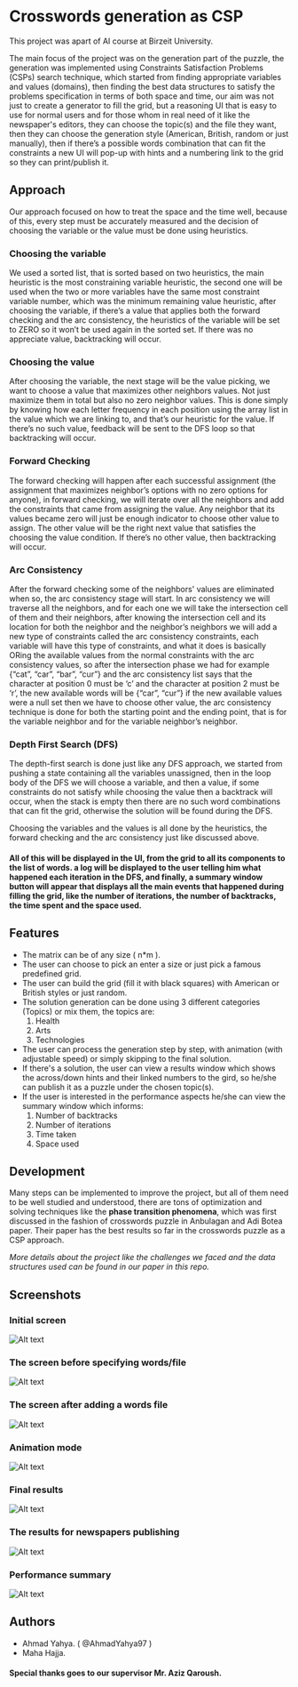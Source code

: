



# Crosswords generation as CSP
This project was apart of AI course at Birzeit University. 

The main focus of the project was on the generation part of the puzzle, the generation was implemented using Constraints Satisfaction Problems (CSPs) search technique, which started from finding appropriate variables and values (domains), then finding the best data structures to satisfy the problems specification in terms of both space and time, our aim was not just to create a generator to fill the grid, but a reasoning UI that is easy to use for normal users and for those whom in real need of it like the newspaper's editors, they can choose the topic(s) and the file they want, then they can choose the generation style (American, British, random or just manually), then if there’s a possible words combination that can fit the constraints a new UI will pop-up with hints and a numbering link to the grid so they can print/publish it.

## Approach
Our approach focused on how to treat the space and the time well, because of this, every step must be accurately measured and the decision of choosing the variable or the value must be done using heuristics. 
### Choosing the variable
 We used a sorted list, that is sorted based on two heuristics, the main heuristic is the most constraining variable heuristic, the second one will be used when the two or more variables have the same most constraint variable number, which was the minimum remaining value heuristic, after choosing the variable, if there’s a value that applies both the forward checking and the arc consistency, the heuristics of the variable will be set to ZERO so it won’t be used again in the sorted set. If there was no appreciate value, backtracking will occur. 
 ### Choosing the value 
 After choosing the variable, the next stage will be the value picking, we want to choose a value that maximizes other neighbors values. Not just maximize them in total but also no zero neighbor values. This is done simply by knowing how each letter frequency in each position using the array list in the value which we are linking to, and that’s our heuristic for the value. If there’s no such value, feedback will be sent to the DFS loop so that backtracking will occur. 
 ### Forward Checking 
 The forward checking will happen after each successful assignment (the assignment that maximizes neighbor’s options with no zero options for anyone), in forward checking, we will iterate over all the neighbors and add the constraints that came from assigning the value. Any neighbor that its values became zero will just be enough indicator to choose other value to assign. The other value will be the right next value that satisfies the choosing the value condition. If there’s no other value, then backtracking will occur. 
 ### Arc Consistency 
 After the forward checking some of the neighbors' values are eliminated when so, the arc consistency stage will start. In arc consistency we will traverse all the neighbors, and for each one we will take the intersection cell of them and their neighbors, after knowing the intersection cell and its location for both the neighbor and the neighbor’s neighbors we will add a new type of constraints called the arc consistency constraints, each variable will have this type of constraints, and what it does is basically ORing the available values from the normal constraints with the arc consistency values, so after the intersection phase we had for example {“cat”, “car”, “bar”, “cur”} and the arc consistency list says that the character at position 0 must be ‘c’ and the character at position 2 must be ‘r’, the new available words will be {“car”, “cur”} if the new available values were a null set then we have to choose other value, the arc consistency technique is done for both the starting point and the ending point, that is for the variable neighbor and for the variable neighbor’s neighbor.
 ### Depth First Search (DFS) 
 The depth-first search is done just like any DFS approach, we started from pushing a state containing all the variables unassigned, then in the loop body of the DFS we will choose a variable, and then a value, if some constraints do not satisfy while choosing the value then a backtrack will occur, when the stack is empty then there are no such word combinations that can fit the grid, otherwise the solution will be found during the DFS. 

Choosing the variables and the values is all done by the heuristics, the forward checking and the arc consistency just like discussed above. 

#### All of this will be displayed in the UI, from the grid to all its components to the list of words. a log will be displayed to the user telling him what happened each iteration in the DFS, and finally, a summary window button will appear that displays all the main events that happened during filling the grid, like the number of iterations, the number of backtracks, the time spent and the space used.

## Features
 - The matrix can be of any size ( n*m ).
 - The user can choose to pick an enter a size or just pick a famous predefined grid.
 - The user can build the grid  (fill it with black squares) with American or British styles or just random. 
 - The solution generation can be done using 3 different categories (Topics) or mix them, the topics are:
     1. Health
     2. Arts
     3. Technologies 
 - The user can process the generation step by step, with animation (with adjustable speed) or simply skipping to the final solution.
 - If there's a solution, the user can view a results window which shows the across/down hints and their linked numbers to the gird, so he/she can publish it as a puzzle under the chosen topic(s).
 - If the user is interested in the performance aspects he/she can view the summary window which informs:
     1. Number of backtracks
     2. Number of iterations
     3. Time taken
     4. Space used
 
## Development
Many steps can be implemented to improve the project, but all of them need to be well studied and understood, there are tons of optimization and solving techniques like the **phase transition phenomena**, which was first discussed in the fashion of crosswords puzzle in Anbulagan and Adi Botea paper. Their paper has the best results so far in the crosswords puzzle as a CSP approach.


*More details about the project like the challenges we faced and the data structures used can be found in our paper in this repo.*

## Screenshots
### Initial screen
![Alt text](/Screenshots/initialScreen.PNG?raw=true "Initial Screen")
### The screen before specifying words/file
![Alt text](/Screenshots/beforeAddingTheWords.PNG?raw=true "The screen before specifying words/file")
### The screen after adding a words file
![Alt text](/Screenshots/afterUploadingAFile.PNG?raw=true "The screen after adding a words file")
### Animation mode
![Alt text](/Screenshots/whileAnimating.PNG?raw=true "Animation mode")
### Final results
![Alt text](/Screenshots/finalResult.PNG?raw=true "Final results")
### The results for newspapers publishing
![Alt text](/Screenshots/theResultsForTheNewspaperSubmission.PNG?raw=true "The results for newspapers publishing")
### Performance summary
![Alt text](/Screenshots/summary.PNG?raw=true "Performance summary")




## Authors
- Ahmad Yahya. ( @AhmadYahya97 )
- Maha Hajja.

#### Special thanks goes to our supervisor Mr. Aziz Qaroush.

